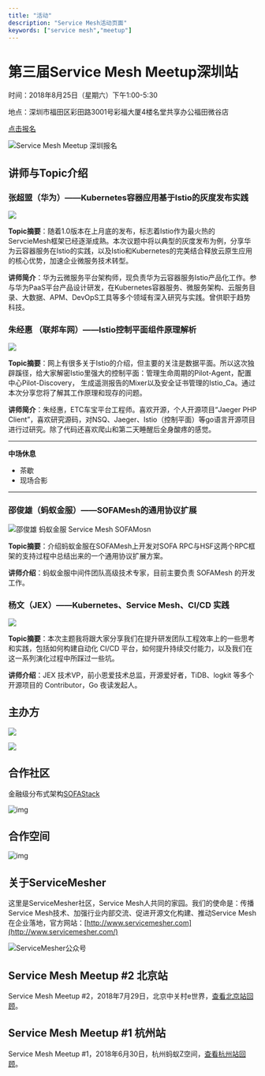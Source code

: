 ```yaml
---
title: "活动"
description: "Service Mesh活动页面"
keywords: ["service mesh","meetup"]
---
```


# 第三届Service Mesh Meetup深圳站

时间：2018年8月25日（星期六）下午1:00-5:30

地点：深圳市福田区彩田路3001号彩福大厦4楼名堂共享办公福田微谷店

[点击报名](http://www.huodongxing.com/event/3453378014200)

![Service Mesh Meetup 深圳报名](https://ws3.sinaimg.cn/large/006tNbRwly1fucjro7qoyj315p2q9qv7.jpg)



## 讲师与Topic介绍

### 张超盟（华为）——Kubernetes容器应用基于Istio的灰度发布实践

![](https://ws2.sinaimg.cn/large/006tNbRwly1fu9ii9ki5dj31400u0tff.jpg)

**Topic摘要**：随着1.0版本在上月底的发布，标志着Istio作为最火热的ServcieMesh框架已经逐渐成熟。本次议题中将以典型的灰度发布为例，分享华为云容器服务在Istio的实践，以及Istio和Kubernetes的完美结合释放云原生应用的核心优势，加速企业微服务技术转型。

**讲师简介**：华为云微服务平台架构师，现负责华为云容器服务Istio产品化工作。参与华为PaaS平台产品设计研发，在Kubernetes容器服务、微服务架构、云服务目录、大数据、APM、DevOpS工具等多个领域有深入研究与实践。曾供职于趋势科技。

### 朱经惠 （联邦车网）——Istio控制平面组件原理解析

![](https://ws1.sinaimg.cn/large/006tNbRwly1fu9he4l10cj31400u0dmf.jpg)

**Topic摘要**：网上有很多关于Istio的介绍，但主要的关注是数据平面。所以这次独辟蹊径，给大家解密Istio里强大的控制平面：管理生命周期的Pilot-Agent，配置中心Pilot-Discovery， 生成遥测报告的Mixer以及安全证书管理的Istio_Ca。通过本次分享您将了解其工作原理和现存的问题。

**讲师简介**：朱经惠，ETC车宝平台工程师。喜欢开源，个人开源项目“Jaeger PHP Client”，喜欢研究源码，对NSQ、Jaeger、Istio（控制平面）等go语言开源项目进行过研究。除了代码还喜欢爬山和第二天睡醒后全身酸疼的感觉。

------

**中场休息**

- 茶歇
- 现场合影

------

### 邵俊雄（蚂蚁金服）——SOFAMesh的通用协议扩展

![邵俊雄 蚂蚁金服 Service Mesh SOFAMosn](https://ws3.sinaimg.cn/large/006tNbRwly1fuadg4mrrqj31kw2381kx.jpg)

**Topic摘要**：介绍蚂蚁金服在SOFAMesh上开发对SOFA RPC与HSF这两个RPC框架的支持过程中总结出来的一个通用协议扩展方案。

**讲师介绍**：蚂蚁金服中间件团队高级技术专家，目前主要负责 SOFAMesh 的开发工作。

### 杨文（JEX）——Kubernetes、Service Mesh、CI/CD 实践

![](https://ws3.sinaimg.cn/large/006tNbRwly1fu9gxcdhkvj30tk146b2a.jpg)

**Topic摘要**：本次主题我将跟大家分享我们在提升研发团队工程效率上的一些思考和实践，包括如何构建自动化 CI/CD 平台，如何提升持续交付能力，以及我们在这一系列演化过程中所踩过一些坑。

**讲师介绍**：JEX 技术VP，前小恩爱技术总监，开源爱好者，TiDB、logkit 等多个开源项目的 Contributor，Go 夜读发起人。

## 主办方

![](https://ws4.sinaimg.cn/large/006tNbRwly1fuaeapzwr6j315o0dw41s.jpg)

![](https://ws2.sinaimg.cn/large/006tNbRwly1fuaebueqqbj313i0hgtis.jpg)

## 合作社区

金融级分布式架构[SOFAStack](http://www.sofastack.tech)

![img](https://cdn.nlark.com/lark/0/2018/jpeg/24761/1534300318601-2aa1db85-2038-4dcb-ae63-df8eebd6a11a.jpeg)

## 合作空间

![img](https://cdn.nlark.com/lark/0/2018/png/24761/1534300175162-9bc41dfb-a1d1-436c-a52c-a324da59b1df.png)

## 关于ServiceMesher

这里是ServiceMesher社区，Service Mesh人共同的家园。我们的使命是：传播Service Mesh技术、加强行业内部交流、促进开源文化构建、推动Service Mesh在企业落地，官方网站：[http://www.servicemesher.com](http://www.servicemesher.com/)

![ServiceMesher公众号](https://ws1.sinaimg.cn/large/00704eQkgy1fshv989hhqj309k09k0t6.jpg)

## Service Mesh Meetup #2 北京站

Service Mesh Meetup #2，2018年7月29日，北京中关村e世界，[查看北京站回顾](/blog/beijing-meetup-20180729)。

## Service Mesh Meetup #1 杭州站

Service Mesh Meetup #1，2018年6月30日，杭州蚂蚁Z空间，[查看杭州站回顾](/blog/hangzhou-meetup-20180630)。
